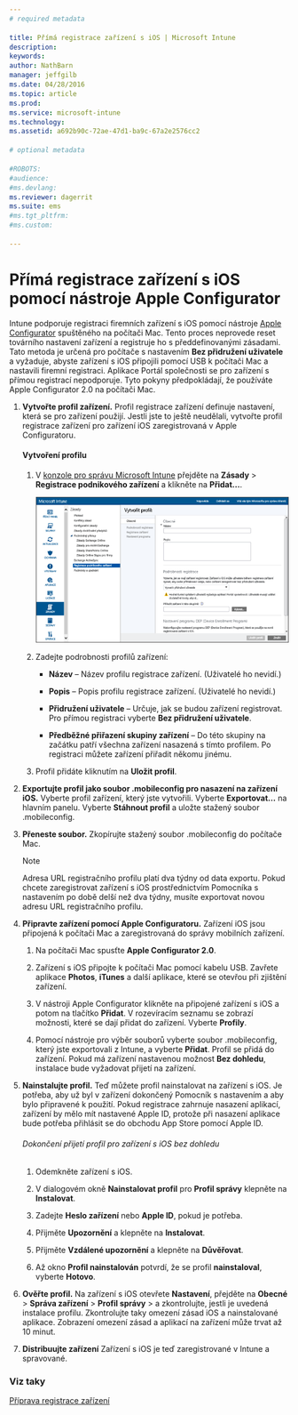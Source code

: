```yaml
---
# required metadata

title: Přímá registrace zařízení s iOS | Microsoft Intune
description:
keywords:
author: NathBarn
manager: jeffgilb
ms.date: 04/28/2016
ms.topic: article
ms.prod:
ms.service: microsoft-intune
ms.technology:
ms.assetid: a692b90c-72ae-47d1-ba9c-67a2e2576cc2

# optional metadata

#ROBOTS:
#audience:
#ms.devlang:
ms.reviewer: dagerrit
ms.suite: ems
#ms.tgt_pltfrm:
#ms.custom:

---
```


# Přímá registrace zařízení s iOS pomocí nástroje Apple Configurator
Intune podporuje registraci firemních zařízení s iOS pomocí nástroje [Apple Configurator](http://go.microsoft.com/fwlink/?LinkId=518017) spuštěného na počítači Mac. Tento proces neprovede reset továrního nastavení zařízení a registruje ho s předdefinovanými zásadami. Tato metoda je určená pro počítače s nastavením **Bez přidružení uživatele** a vyžaduje, abyste zařízení s iOS připojili pomocí USB k počítači Mac a nastavili firemní registraci. Aplikace Portál společnosti se pro zařízení s přímou registrací nepodporuje. Tyto pokyny předpokládají, že používáte Apple Configurator 2.0 na počítači Mac.

1.  **Vytvořte profil zařízení.** Profil registrace zařízení definuje nastavení, která se pro zařízení použijí. Jestli jste to ještě neudělali, vytvořte profil registrace zařízení pro zařízení iOS zaregistrovaná v Apple Configuratoru.

    #### Vytvoření profilu

    1.  V [konzole pro správu Microsoft Intune](http://manage.microsoft.com) přejděte na **Zásady** &gt; **Registrace podnikového zařízení** a klikněte na **Přidat…**.

        ![Stránka pro vytvoření profilu registrace zařízení](../media/pol-sa-corp-enroll.png)

    2.  Zadejte podrobnosti profilů zařízení:

        -   **Název** – Název profilu registrace zařízení. (Uživatelé ho nevidí.)

        -   **Popis** – Popis profilu registrace zařízení. (Uživatelé ho nevidí.)

        -   **Přidružení uživatele** – Určuje, jak se budou zařízení registrovat. Pro přímou registraci vyberte **Bez přidružení uživatele**.

        -   **Předběžné přiřazení skupiny zařízení** – Do této skupiny na začátku patří všechna zařízení nasazená s tímto profilem. Po registraci můžete zařízení přiřadit někomu jinému.

    3.  Profil přidáte kliknutím na **Uložit profil**.

5.  **Exportujte profil jako soubor .mobileconfig pro nasazení na zařízení iOS.** Vyberte profil zařízení, který jste vytvořili. Vyberte **Exportovat…** na hlavním panelu. Vyberte **Stáhnout profil** a uložte stažený soubor .mobileconfig.

6.  **Přeneste soubor.** Zkopírujte stažený soubor .mobileconfig do počítače Mac.
    > [!NOTE]
    > Adresa URL registračního profilu platí dva týdny od data exportu. Pokud chcete zaregistrovat zařízení s iOS prostřednictvím Pomocníka s nastavením po době delší než dva týdny, musíte exportovat novou adresu URL registračního profilu.
7.  **Připravte zařízení pomocí Apple Configuratoru.** Zařízení iOS jsou připojená k počítači Mac a zaregistrovaná do správy mobilních zařízení.

    1.  Na počítači Mac spusťte **Apple Configurator 2.0**.

    2.  Zařízení s iOS připojte k počítači Mac pomocí kabelu USB. Zavřete aplikace **Photos**, **iTunes** a další aplikace, které se otevřou při zjištění zařízení.

    3.  V nástroji Apple Configurator klikněte na připojené zařízení s iOS a potom na tlačítko **Přidat**. V rozevíracím seznamu se zobrazí možnosti, které se dají přidat do zařízení. Vyberte **Profily**.

    4.  Pomocí nástroje pro výběr souborů vyberte soubor .mobileconfig, který jste exportovali z Intune, a vyberte **Přidat**. Profil se přidá do zařízení.  Pokud má zařízení nastavenou možnost **Bez dohledu**, instalace bude vyžadovat přijetí na zařízení.

8.  **Nainstalujte profil.** Teď můžete profil nainstalovat na zařízení s iOS. Je potřeba, aby už byl v zařízení dokončený Pomocník s nastavením a aby bylo připravené k použití.  Pokud registrace zahrnuje nasazení aplikací, zařízení by mělo mít nastavené Apple ID, protože při nasazení aplikace bude potřeba přihlásit se do obchodu App Store pomocí Apple ID.

    ###### Dokončení přijetí profil pro zařízení s iOS bez dohledu

    1.  Odemkněte zařízení s iOS.

    2.  V dialogovém okně **Nainstalovat profil** pro **Profil správy** klepněte na **Instalovat**.

    3.  Zadejte **Heslo zařízení** nebo **Apple ID**, pokud je potřeba.

    4.  Přijměte **Upozornění** a klepněte na **Instalovat**.

    5.  Přijměte **Vzdálené upozornění** a klepněte na **Důvěřovat**.

    6.  Až okno **Profil nainstalován** potvrdí, že se profil **nainstaloval**, vyberte **Hotovo**.

9. **Ověřte profil.**
    Na zařízení s iOS otevřete **Nastavení**, přejděte na **Obecné** &gt; **Správa zařízení** &gt; **Profil správy** &gt; a zkontrolujte, jestli je uvedená instalace profilu. Zkontrolujte taky omezení zásad iOS a nainstalované aplikace. Zobrazení omezení zásad a aplikací na zařízení může trvat až 10 minut.

10. **Distribuujte zařízení** Zařízení s iOS je teď zaregistrované v Intune a spravované.


### Viz taky
[Příprava registrace zařízení](get-ready-to-enroll-devices-in-microsoft-intune.md)


<!--HONumber=Jun16_HO3-->


